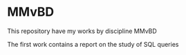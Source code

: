 # MMvBD
This repository have my works by discipline MMvBD

The first work contains a report on the study of SQL queries
